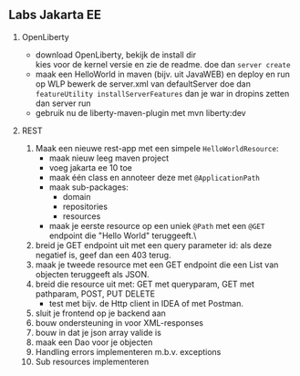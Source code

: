 ## Labs Jakarta EE

1. OpenLiberty
	- download OpenLiberty, bekijk de install dir	
		kies voor de kernel versie en zie de readme.
		doe dan `server create`
	- maak een HelloWorld in maven (bijv. uit JavaWEB) en deploy en run op WLP
		bewerk de server.xml van defaultServer
		doe dan `featureUtility installServerFeatures`
		dan je war in dropins zetten
		dan server run
	- gebruik nu de liberty-maven-plugin met mvn liberty:dev

2. REST
	1. Maak een nieuwe rest-app met een simpele `HelloWorldResource`:
       - maak nieuw leeg maven project
       - voeg jakarta ee 10 toe
       - maak één class en annoteer deze met `@ApplicationPath`
       - maak sub-packages:
           - domain
           - repositories
           - resources
       - maak je eerste resource op een uniek `@Path` met een `@GET` endpoint die "Hello World" teruggeeft.\
	1. breid je GET endpoint uit met een query parameter id: als deze negatief is, geef dan een 403 terug.
	1. maak je tweede resource met een GET endpoint die een List van objecten teruggeeft als JSON.
	1. breid die resource uit met: GET met queryparam, GET met pathparam, POST, PUT DELETE
       - test met bijv. de Http client in IDEA of met Postman.
	1. sluit je frontend op je backend aan
	1. bouw ondersteuning in voor XML-responses
	1. bouw in dat je json array valide is
	1. maak een Dao voor je objecten
	1. Handling errors implementeren m.b.v. exceptions
	1. Sub resources implementeren
